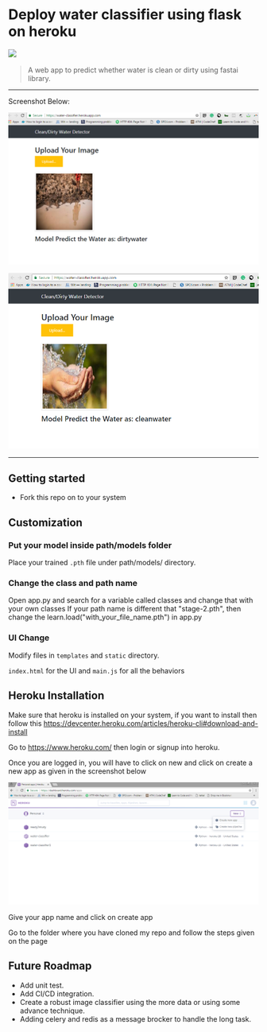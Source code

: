 
# Deploy water classifier using flask on heroku

[![](https://img.shields.io/badge/python-2.7%2C%203.5%2B-green.svg)]()


> A web app to predict whether water is clean or dirty using fastai library.

------------------


Screenshot Below:

<p align="center">
  <img src="screenshot1.png" width="600px" alt="">
</p>

<p align="center">
  <img src="screenshot2.png" width="600px" alt="">
</p>

------------------


## Getting started

- Fork this repo on to your system


## Customization

### Put your model inside path/models folder

Place your trained `.pth` file under path/models/ directory.

### Change the class and path name

Open app.py and search for a variable called classes and change that with your own classes
If your path name is different that "stage-2.pth", then change the learn.load("with_your_file_name.pth") in app.py




### UI Change

Modify files in `templates` and `static` directory.

`index.html` for the UI and `main.js` for all the behaviors



## Heroku Installation

Make sure that heroku is installed on your system, if you want to install then follow this https://devcenter.heroku.com/articles/heroku-cli#download-and-install

Go to https://www.heroku.com/ then login or signup into heroku.

Once you are logged in, you will have to click on new and click on create a new app as given in the screenshot below
<p align="center">
  <img src="screenshot3.png" width="600px" alt="">
</p>

Give your app name and click on create app

Go to the folder where you have cloned my repo and follow the steps given on the page




## Future Roadmap
- Add unit test.
- Add CI/CD integration.
- Create a robust image classifier using the more data or using some advance technique.
- Adding celery and redis as a message brocker to handle the long task.


